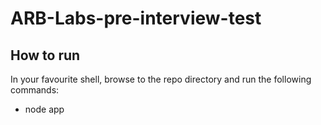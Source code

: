# ARB-Labs-pre-interview-test

## How to run
In your favourite shell, browse to the repo directory and run the following commands:
* node app
